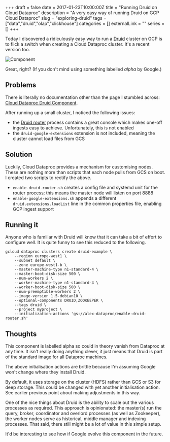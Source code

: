 +++ 
draft = false
date = 2017-01-23T10:00:00Z
title = "Running Druid on Cloud Dataproc"
description = "A very easy way of running Druid on GCP Cloud Dataproc"
slug = "exploring-druid" 
tags = ["data","druid","olap","clickhouse"]
categories = []
externalLink = ""
series = []
+++

Today I discovered a ridiculously easy way to run a [Druid](https://druid.io) cluster on GCP is to flick a switch when creating a Cloud Dataproc cluster. It's a recent version too.

![Component](doc/component.png)

Great, right? (If you don't mind using something labelled _alpha_ by Google.)

## Problems
There is literally no documentation other than the page I stumbled across: [Cloud Dataproc Druid Component](https://cloud.google.com/dataproc/docs/concepts/components/druid).

After running up a small cluster, I noticed the following issues:
- the [Druid router](https://druid.apache.org/docs/latest/design/router.html) process contains a great console which makes one-off ingests easy to achieve. Unfortunately, this is not enabled
- the `druid-google-extensions` extension is not included, meaning the cluster cannot load files from GCS

## Solution
Luckily, Cloud Dataproc provides a mechanism for customising nodes. These are nothing more than scripts that each node pulls from GCS on boot. I created two scripts to rectify the above.

- `enable-druid-router.sh` creates a config file and systemd unit for the router process; this means the master node will listen on port 8888
- `enable-google-extensions.sh` appends a different `druid.extensions.loadList` line in the common properties file, enabling GCP ingest support

## Running it
Anyone who is famiilar with Druid will know that it can take a bit of effort to configure well. It is quite funny to see this reduced to the following.

```
gcloud dataproc clusters create druid-example \
    --region europe-west1 \
    --subnet default \
    --zone europe-west1-b \
    --master-machine-type n1-standard-4 \
    --master-boot-disk-size 500 \
    --num-workers 2 \
    --worker-machine-type n1-standard-4 \
    --worker-boot-disk-size 500 \
    --num-preemptible-workers 2 \
    --image-version 1.5-debian10 \
    --optional-components DRUID,ZOOKEEPER \
    --tags druid \
    --project myproject \
    --initialization-actions 'gs://alex-dataproc/enable-druid-router.sh'
```

## Thoughts
This component is labelled alpha so could in theory vanish from Dataproc at any time. It isn't really doing anything clever, it just means that Druid is part of the standard image for all Dataproc machines.

The above initialisation actions are brittle because I'm assuming Google won't change where they install Druid.

By default, it uses storage on the cluster (HDFS) rather than GCS or S3 for deep storage. This could be changed with yet another initialisation action. See earlier previous point about making adjustments in this way.

One of the nice things about Druid is the ability to scale out the various processes as required. This approach is opinionated: the master(s) run the query, broker, coordinator and overlord processes (as well as Zookeeper), the worker nodes serve as historical, middle manager and indexing processes. That said, there still might be a lot of value in this simple setup.

It'd be interesting to see how if Google evolve this component in the future.